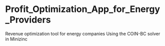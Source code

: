 # Profit_Optimization_App_for_Energy_Providers
Revenue optimization tool for energy companies
Using the COIN-BC solver in Minizinc
